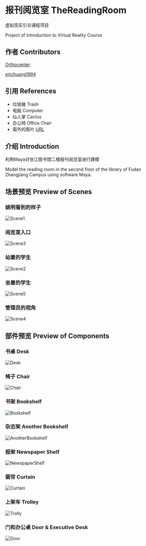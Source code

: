 # 报刊阅览室 TheReadingRoom
虚拟现实引论课程项目 

Project of Introduction to Virtual Reality Course

## 作者 Contributors
[Orthocenter](https://github.com/Orthocenter)

[erichuang1994](https://github.com/erichuang1994)

## 引用 References
- 垃圾桶 Trash
- 电脑 Computer
- 仙人掌 Cactus
- 办公椅 Office Chair
- 窗外的图片 [URL](http://weibo.com/louqibin)

## 介绍 Introduction
利用Maya对张江图书馆二楼报刊阅览室进行建模 

Model the reading room in the second floor of the library of Fudan Zhangjiang Campus using software Maya.

## 场景预览 Preview of Scenes

### 姚明看到的样子
![Scene1](https://github.com/Orthocenter/TheReadingRoom/raw/master/images/scene1.png)

### 阅览室入口
![Scene3](https://github.com/Orthocenter/TheReadingRoom/raw/master/images/scene3.png)

### 站着的学生
![Scene2](https://github.com/Orthocenter/TheReadingRoom/raw/master/images/scene2.png)

### 坐着的学生
![Scene5](https://github.com/Orthocenter/TheReadingRoom/raw/master/images/scene5.png)

### 管理员的视角
![Scene4](https://github.com/Orthocenter/TheReadingRoom/raw/master/images/scene4.png)

## 部件预览 Preview of Components

### 书桌 Desk
![Desk](https://github.com/Orthocenter/TheReadingRoom/raw/master/images/desk.png)

### 椅子 Chair
![Chair](https://github.com/Orthocenter/TheReadingRoom/raw/master/images/chair.png)

### 书架 Bookshelf
![Bookshelf](https://github.com/Orthocenter/TheReadingRoom/raw/master/images/bookshelf.png)

### 杂志架 Another Bookshelf
![AnotherBookshelf](https://github.com/Orthocenter/TheReadingRoom/raw/master/images/anotherBookshelf.png)

### 报架 Newspaper Shelf
![NewspaperShelf](https://github.com/Orthocenter/TheReadingRoom/raw/master/images/newspaperShelf.png)

### 窗帘 Curtain
![Curtain](https://github.com/Orthocenter/TheReadingRoom/raw/master/images/curtain.png)

### 上架车 Trolley
![Trolly](https://github.com/Orthocenter/TheReadingRoom/raw/master/images/trolly.png)

### 门和办公桌 Door & Executive Desk
![Door](https://github.com/Orthocenter/TheReadingRoom/raw/master/images/door.png)
